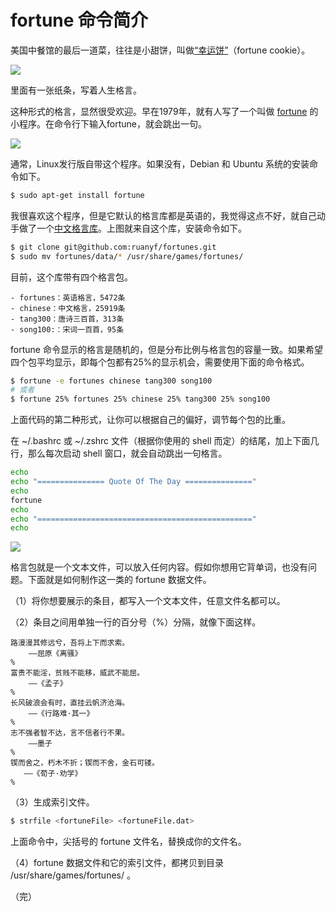 #  fortune 命令简介

美国中餐馆的最后一道菜，往往是小甜饼，叫做[“幸运饼”](http://zh.wikipedia.org/wiki/%E5%B9%B8%E8%BF%90%E9%A5%BC%E5%B9%B2)（fortune cookie）。

![](http://image.beekka.com/blog/2015/bg2015041401.jpg)

里面有一张纸条，写着人生格言。

这种形式的格言，显然很受欢迎。早在1979年，就有人写了一个叫做 [fortune](http://en.wikipedia.org/wiki/Fortune_%28Unix%29) 的小程序。在命令行下输入fortune，就会跳出一句。

![](http://image.beekka.com/blog/2015/bg2015041402.png)

通常，Linux发行版自带这个程序。如果没有，Debian 和 Ubuntu 系统的安装命令如下。

```bash
$ sudo apt-get install fortune 
```

我很喜欢这个程序，但是它默认的格言库都是英语的，我觉得这点不好，就自己动手做了一个[中文格言库](https://github.com/ruanyf/fortunes)。上图就来自这个库，安装命令如下。

```bash
$ git clone git@github.com:ruanyf/fortunes.git
$ sudo mv fortunes/data/* /usr/share/games/fortunes/
```

目前，这个库带有四个格言包。

```
- fortunes：英语格言，5472条
- chinese：中文格言，25919条
- tang300：唐诗三百首，313条
- song100:：宋词一百首，95条
```

fortune 命令显示的格言是随机的，但是分布比例与格言包的容量一致。如果希望四个包平均显示，即每个包都有25%的显示机会，需要使用下面的命令格式。

```bash
$ fortune -e fortunes chinese tang300 song100
# 或者
$ fortune 25% fortunes 25% chinese 25% tang300 25% song100
```

上面代码的第二种形式，让你可以根据自己的偏好，调节每个包的比重。

在 ~/.bashrc 或 ~/.zshrc 文件（根据你使用的 shell 而定）的结尾，加上下面几行，那么每次启动 shell 窗口，就会自动跳出一句格言。

```bash
echo
echo "=============== Quote Of The Day ==============="
echo
fortune
echo
echo "================================================"
echo
```

![](http://image.beekka.com/blog/2015/bg2015041403.png)

格言包就是一个文本文件，可以放入任何内容。假如你想用它背单词，也没有问题。下面就是如何制作这一类的 fortune 数据文件。

（1）将你想要展示的条目，都写入一个文本文件，任意文件名都可以。

（2）条目之间用单独一行的百分号（%）分隔，就像下面这样。

```
路漫漫其修远兮，吾将上下而求索。
    ——屈原《离骚》
%
富贵不能淫，贫贱不能移，威武不能屈。
    ——《孟子》
%
长风破浪会有时，直挂云帆济沧海。
    ——《行路难·其一》
%
志不强者智不达，言不信者行不果。
    ——墨子
%
锲而舍之，朽木不折；锲而不舍，金石可镂。
   ——《荀子·劝学》
%
```

（3）生成索引文件。

```bash
$ strfile <fortuneFile> <fortuneFile.dat>
```

上面命令中，尖括号的 fortune 文件名，替换成你的文件名。

（4）fortune 数据文件和它的索引文件，都拷贝到目录 /usr/share/games/fortunes/ 。

（完）